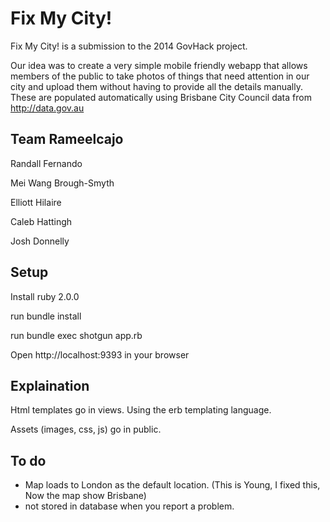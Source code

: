 # Fix My City!

Fix My City! is a submission to the 2014 GovHack project.

Our idea was to create a very simple mobile friendly webapp that allows members of the public to take photos of things that need attention in our city and upload them without having to provide all the details manually. These are populated automatically using Brisbane City Council data from http://data.gov.au 


## Team Rameelcajo

Randall Fernando

Mei Wang Brough-Smyth

Elliott Hilaire

Caleb Hattingh

Josh Donnelly


## Setup 

Install ruby 2.0.0

run bundle install

run bundle exec shotgun app.rb

Open http://localhost:9393 in your browser

## Explaination

Html templates go in views. Using the erb templating language.

Assets (images, css, js) go in public.


## To do

- Map loads to London as the default location. (This is Young, I fixed this, Now the map show Brisbane)
- not stored in database when you report a problem.




